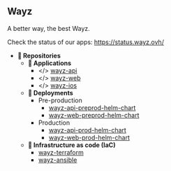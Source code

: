 ## Wayz
A better way, the best Wayz.

Check the status of our apps: https://status.wayz.ovh/

- **📁 Repositories**
  - **📁 Applications**
    - </> [wayz-api](../../../../wayz-api)
    - </> [wayz-web](../../../../wayz-web)
    - </> [wayz-ios](../../../../wayz-ios)
  - **📁 Deployments**
    - Pre-production
      - [wayz-api-preprod-helm-chart](../../../../wayz-api-preprod-helm-chart)
      - [wayz-web-preprod-helm-chart](../../../../wayz-web-preprod-helm-chart)
    - Production
      - [wayz-api-prod-helm-chart](../../../../wayz-api-prod-helm-chart)
      - [wayz-web-prod-helm-chart](../../../../wayz-web-prod-helm-chart)
  - **📁 Infrastructure as code (IaC)**
    - [wayz-terraform](../../../../wayz-terraform)
    - [wayz-ansible](../../../../wayz-ansible)
    

